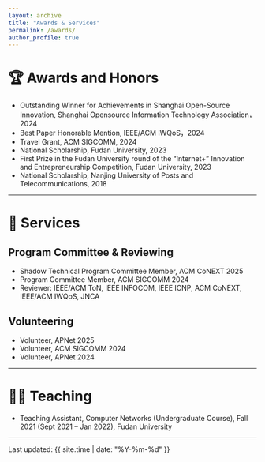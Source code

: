 ```yaml
---
layout: archive
title: "Awards & Services"
permalink: /awards/
author_profile: true
---
```


# 🏆 Awards and Honors

- Outstanding Winner for Achievements in Shanghai Open-Source Innovation, Shanghai Opensource Information Technology Association，2024
- Best Paper Honorable Mention, IEEE/ACM IWQoS，2024
- Travel Grant, ACM SIGCOMM, 2024  
- National Scholarship, Fudan University, 2023  
- First Prize in the Fudan University round of the “Internet+” Innovation and Entrepreneurship Competition, Fudan University, 2023
- National Scholarship, Nanjing University of Posts and Telecommunications, 2018


---

# 💼 Services

## Program Committee & Reviewing
- Shadow Technical Program Committee Member, ACM CoNEXT 2025
- Program Committee Member, ACM SIGCOMM 2024 
- Reviewer: IEEE/ACM ToN, IEEE INFOCOM, IEEE ICNP, ACM CoNEXT, IEEE/ACM IWQoS, JNCA

## Volunteering
- Volunteer, APNet 2025
- Volunteer, ACM SIGCOMM 2024
- Volunteer, APNet 2024

---

# 👨‍🏫 Teaching

- Teaching Assistant, Computer Networks (Undergraduate Course), Fall 2021 (Sept 2021 – Jan 2022), Fudan University

---

Last updated: {{ site.time | date: "%Y-%m-%d" }}
